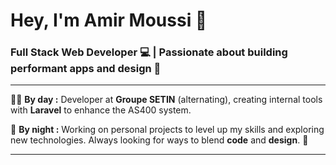 # Hey, I'm Amir Moussi 👋

### Full Stack Web Developer 💻 | Passionate about building performant apps and design 🎨

---

👨‍💻 **By day :** Developer at **Groupe SETIN** (alternating), creating internal tools with **Laravel** to enhance the AS400 system.

🌙 **By night :** Working on personal projects to level up my skills and exploring new technologies. Always looking for ways to blend **code** and **design**. 🚀

---
